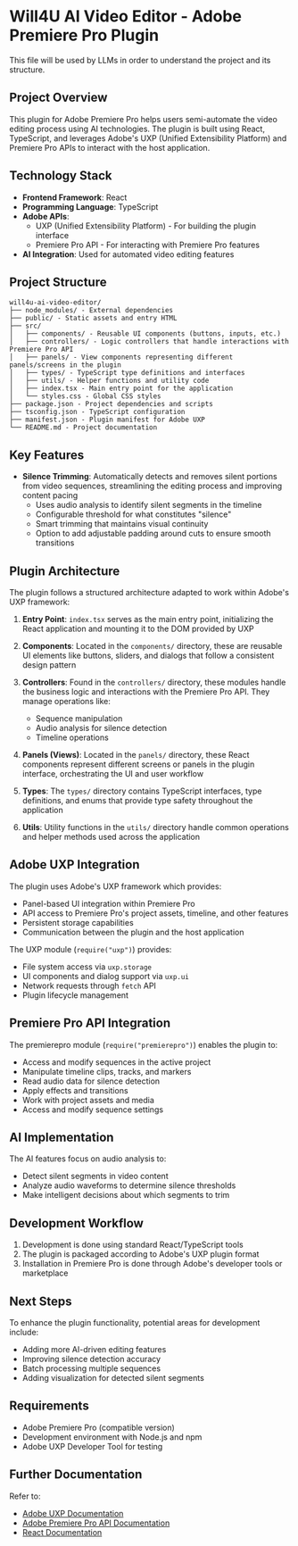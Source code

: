 # Will4U AI Video Editor - Adobe Premiere Pro Plugin

This file will be used by LLMs in order to understand the project and its structure.

## Project Overview

This plugin for Adobe Premiere Pro helps users semi-automate the video editing process using AI technologies. The plugin is built using React, TypeScript, and leverages Adobe's UXP (Unified Extensibility Platform) and Premiere Pro APIs to interact with the host application.

## Technology Stack

- **Frontend Framework**: React
- **Programming Language**: TypeScript
- **Adobe APIs**:
  - UXP (Unified Extensibility Platform) - For building the plugin interface
  - Premiere Pro API - For interacting with Premiere Pro features
- **AI Integration**: Used for automated video editing features

## Project Structure

```
will4u-ai-video-editor/
├── node_modules/ - External dependencies
├── public/ - Static assets and entry HTML
├── src/
│   ├── components/ - Reusable UI components (buttons, inputs, etc.)
│   ├── controllers/ - Logic controllers that handle interactions with Premiere Pro API
│   ├── panels/ - View components representing different panels/screens in the plugin
│   ├── types/ - TypeScript type definitions and interfaces
│   ├── utils/ - Helper functions and utility code
│   ├── index.tsx - Main entry point for the application
│   └── styles.css - Global CSS styles
├── package.json - Project dependencies and scripts
├── tsconfig.json - TypeScript configuration
├── manifest.json - Plugin manifest for Adobe UXP
└── README.md - Project documentation
```

## Key Features

- **Silence Trimming**: Automatically detects and removes silent portions from video sequences, streamlining the editing process and improving content pacing
  - Uses audio analysis to identify silent segments in the timeline
  - Configurable threshold for what constitutes "silence"
  - Smart trimming that maintains visual continuity
  - Option to add adjustable padding around cuts to ensure smooth transitions

## Plugin Architecture

The plugin follows a structured architecture adapted to work within Adobe's UXP framework:

1. **Entry Point**: `index.tsx` serves as the main entry point, initializing the React application and mounting it to the DOM provided by UXP

2. **Components**: Located in the `components/` directory, these are reusable UI elements like buttons, sliders, and dialogs that follow a consistent design pattern

3. **Controllers**: Found in the `controllers/` directory, these modules handle the business logic and interactions with the Premiere Pro API. They manage operations like:
   - Sequence manipulation
   - Audio analysis for silence detection
   - Timeline operations

4. **Panels (Views)**: Located in the `panels/` directory, these React components represent different screens or panels in the plugin interface, orchestrating the UI and user workflow

5. **Types**: The `types/` directory contains TypeScript interfaces, type definitions, and enums that provide type safety throughout the application

6. **Utils**: Utility functions in the `utils/` directory handle common operations and helper methods used across the application

## Adobe UXP Integration

The plugin uses Adobe's UXP framework which provides:

- Panel-based UI integration within Premiere Pro
- API access to Premiere Pro's project assets, timeline, and other features
- Persistent storage capabilities
- Communication between the plugin and the host application

The UXP module (`require("uxp")`) provides:

- File system access via `uxp.storage`
- UI components and dialog support via `uxp.ui`
- Network requests through `fetch` API
- Plugin lifecycle management

## Premiere Pro API Integration

The premierepro module (`require("premierepro")`) enables the plugin to:

- Access and modify sequences in the active project
- Manipulate timeline clips, tracks, and markers
- Read audio data for silence detection
- Apply effects and transitions
- Work with project assets and media
- Access and modify sequence settings

## AI Implementation

The AI features focus on audio analysis to:

- Detect silent segments in video content
- Analyze audio waveforms to determine silence thresholds
- Make intelligent decisions about which segments to trim

## Development Workflow

1. Development is done using standard React/TypeScript tools
2. The plugin is packaged according to Adobe's UXP plugin format
3. Installation in Premiere Pro is done through Adobe's developer tools or marketplace

## Next Steps

To enhance the plugin functionality, potential areas for development include:

- Adding more AI-driven editing features
- Improving silence detection accuracy
- Batch processing multiple sequences
- Adding visualization for detected silent segments

## Requirements

- Adobe Premiere Pro (compatible version)
- Development environment with Node.js and npm
- Adobe UXP Developer Tool for testing

## Further Documentation

Refer to:

- [Adobe UXP Documentation](https://developer.adobe.com/premiere-pro/uxp/uxp-api/)
- [Adobe Premiere Pro API Documentation](https://developer.adobe.com/premiere-pro/uxp/ppro_reference/)
- [React Documentation](https://reactjs.org/docs)
